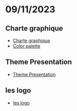 # 09/11/2023

## Charte graphique 

- [Charte graphique](https://docs.google.com/document/d/1TxH5B4giFjSRZdeuJkkbnJxodS1SA89TWdl-VmsF1y4/edit?usp=sharing)
- [Color palette](https://color.adobe.com/fr/color-theme_cnmh-color-theme-639987e1-67c7-4aed-a968-96adb52e1318/)


## Theme Presentation

- [Theme Presentation](https://docs.google.com/presentation/d/1AHisdGQxV1X01bE6JuezrekaY8Z3XGU5grMoVDqkgG8/edit?usp=sharing)


## les logo

- [les logo](https://docs.google.com/document/d/15msqt8pZ4e0yzKf_DqqmLNs7Z9uxfRY50hS1C7w-pI4/edit?usp=sharing)
